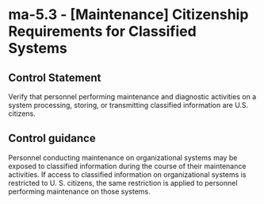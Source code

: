 # ma-5.3 - \[Maintenance\] Citizenship Requirements for Classified Systems

## Control Statement

Verify that personnel performing maintenance and diagnostic activities on a system processing, storing, or transmitting classified information are U.S. citizens.

## Control guidance

Personnel conducting maintenance on organizational systems may be exposed to classified information during the course of their maintenance activities. If access to classified information on organizational systems is restricted to U. S. citizens, the same restriction is applied to personnel performing maintenance on those systems.
